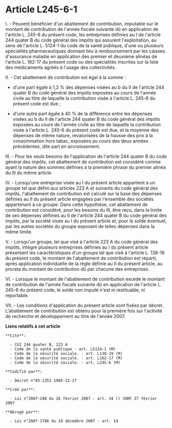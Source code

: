 # Article L245-6-1

I. - Peuvent bénéficier d'un abattement de contribution, imputable sur le montant de contribution de l'année fiscale suivante
dû en application de l'article L. 245-6 du présent code, les entreprises définies au I de l'article 244 quater B du code
général des impôts qui assurent l'exploitation, au sens de l'article L. 5124-1 du code de la santé publique, d'une ou
plusieurs spécialités pharmaceutiques donnant lieu à remboursement par les caisses d'assurance maladie en application des
premier et deuxième alinéas de l'article L. 162-17 du présent code ou des spécialités inscrites sur la liste des médicaments
agréés à l'usage des collectivités.

II. - Cet abattement de contribution est égal à la somme :

- d'une part égale à 1,2 % des dépenses visées au b du II de l'article 244 quater B du code général des impôts exposées au
cours de l'année civile au titre de laquelle la contribution visée à l'article L. 245-6 du présent code est due ;

- d'une autre part égale à 40 % de la différence entre les dépenses visées au b du II de l'article 244 quater B du code
général des impôts exposées au cours de l'année civile au titre de laquelle la contribution visée à l'article L. 245-6 du
présent code est due, et la moyenne des dépenses de même nature, revalorisées de la hausse des prix à la consommation hors
tabac, exposées au cours des deux années précédentes, dite part en accroissement.

III. - Pour les seuls besoins de l'application de l'article 244 quater B du code général des impôts, cet abattement de
contribution est considéré comme ayant la nature des sommes définies à la première phrase du premier alinéa du III du même
article.

IV. - Lorsqu'une entreprise visée au I du présent article appartient à un groupe tel que défini aux articles 223 A et
suivants du code général des impôts, l'abattement de contribution est calculé sur la base des dépenses définies au II du
présent article engagées par l'ensemble des sociétés appartenant à ce groupe. Dans cette hypothèse, cet abattement de
contribution est considéré, pour les besoins du III, être reçu, dans la limite de ses dépenses définies au II de l'article
244 quater B du code général des impôts, par la société visée au I du présent article et, pour le solde éventuel, par les
autres sociétés du groupe exposant de telles dépenses dans la même limite.

V. - Lorsqu'un groupe, tel que visé à l'article 223 A du code général des impôts, intègre plusieurs entreprises définies au I
du présent article présentant les caractéristiques d'un groupe tel que visé à l'article L. 138-19 du présent code, le montant
de l'abattement de contribution est réparti, après application individuelle de la règle définie au II du présent article, au
prorata du montant de contribution dû par chacune des entreprises.

VI. - Lorsque le montant de l'abattement de contribution excède le montant de contribution de l'année fiscale suivante dû en
application de l'article L. 245-6 du présent code, le solde non imputé n'est ni restituable, ni reportable.

VII. - Les conditions d'application du présent article sont fixées par décret. L'abattement de contribution est obtenu pour
la première fois sur l'activité de recherche et développement au titre de l'année 2007.

**Liens relatifs à cet article**

	**Cite**:

	  - CGI 244 quater B, 223 A
	  - Code de la santé publique - art. L5124-1 (M)
	  - Code de la sécurité sociale. - art. L138-19 (M)
	  - Code de la sécurité sociale. - art. L162-17 (M)
	  - Code de la sécurité sociale. - art. L245-6 (M)

	**Codifié par**:

	  - Décret n°85-1353 1985-12-17

	**Créé par**:

	  - Loi n°2007-248 du 26 février 2007 - art. 34 () JORF 27 février 2007

	**Abrogé par**:

	  - Loi n°2007-1786 du 19 décembre 2007 - art. 14
